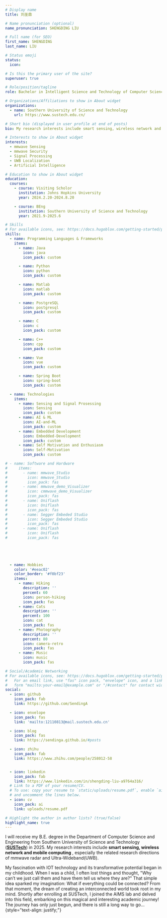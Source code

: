 ```yaml
---
# Display name
title: 刘圣鼎

# Name pronunciation (optional)
name_pronunciation: SHENGDING LIU

# Full name (for SEO)
first_name: SHENGDING
last_name: LIU

# Status emoji
status:
  icon: 

# Is this the primary user of the site?
superuser: true

# Role/position/tagline
role: Bachelor in Intelligent Science and Technology of Computer Science and Engineering Department 

# Organizations/Affiliations to show in About widget
organizations:
  - name: Southern University of Science and Technology
    url: https://www.sustech.edu.cn/

# Short bio (displayed in user profile at end of posts)
bio: My research interests include smart sensing, wireless network and mobile computing, especially the related research directions of mmwave radar and Ultra-Wideband(UWB).

# Interests to show in About widget
interests:
  - mmwave Sensing
  - mmwave Security
  - Signal Processing
  - UWB Localization
  - Artificial Intelligence

# Education to show in About widget
education:
  courses:
    - course: Visiting Scholor
      institution: Johns Hopkins University
      year: 2024.2.20-2024.8.20

    - course: BEng
      institution: Southern University of Science and Technology
      year: 2021.9-2025.6

# Skills
# For available icons, see: https://docs.hugoblox.com/getting-started/page-builder/#icons
skills:
  - name: Programming Languages & Frameworks
    items:
      - name: Java
        icon: java
        icon_pack: custom

      - name: Python
        icon: python
        icon_pack: custom

      - name: Matlab
        icon: matlab
        icon_pack: custom

      - name: PostgreSQL
        icon: postgresql
        icon_pack: custom

      - name: C
        icon: c
        icon_pack: custom

      - name: C++
        icon: cpp
        icon_pack: custom

      - name: Vue
        icon: vue
        icon_pack: custom

      - name: Spring Boot
        icon: spring-boot
        icon_pack: custom

  - name: Technologies
    items:
      - name: Sensing and Signal Prosessing
        icon: Sensing
        icon_pack: custom
      - name: AI & ML
        icon: AI-and-ML
        icon_pack: custom
      - name: Embedded Development
        icon: Embedded-Development
        icon_pack: custom
      - name: Self Motivation and Enthusiasm
        icon: Self-Motivation
        icon_pack: custom

# - name: Software and Hardware
#     items:
#       - name: mmwave_Studio
#         icon: mmwave_Studio
#         icon_pack: fas
#       - name: mmwave_demo_Visualizer
#         icon: cmmwave_demo_Visualizer
#         icon_pack: fas
#       - name: Uniflash
#         icon: Uniflash
#         icon_pack: fas
#       - name: Segger Embeded Studio
#         icon: Segger Embeded Studio
#         icon_pack: fas
#       - name: Uniflash
#         icon: Uniflash
#         icon_pack: fas



      
        
  - name: Hobbies
    color: '#eeac02'
    color_border: '#f0bf23'
    items:
      - name: Hiking
        description: ''
        percent: 60
        icon: person-hiking
        icon_pack: fas
      - name: Cats
        description: ''
        percent: 100
        icon: cat
        icon_pack: fas
      - name: Photography
        description: ''
        percent: 80
        icon: camera-retro
        icon_pack: fas
      - name: Music
        icon: music
        icon_pack: fas

# Social/Academic Networking
# For available icons, see: https://docs.hugoblox.com/getting-started/page-builder/#icons
#   For an email link, use "fas" icon pack, "envelope" icon, and a link in the
#   form "mailto:your-email@example.com" or "/#contact" for contact widget.
social:
  - icon: github
    icon_pack: fab
    link: https://github.com/SendingA

  - icon: envelope
    icon_pack: fas
    link: 'mailto:12110813@mail.sustech.edu.cn'

  - icon: blog
    icon_pack: fas
    link: https://sendinga.github.io/#posts

  - icon: zhihu
    icon_pack: fab
    link: https://www.zhihu.com/people/258012-58   


  - icon: linkedin
    icon_pack: fab
    link: https://www.linkedin.com/in/shengding-liu-a9764a316/
  # Link to a PDF of your resume/CV.
  # To use: copy your resume to `static/uploads/resume.pdf`, enable `ai` icons in `params.yaml`,
  # and uncomment the lines below.
  - icon: cv
    icon_pack: ai
    link: uploads/resume.pdf

# Highlight the author in author lists? (true/false)
highlight_name: true
---
```

I will receive my B.E. degree in the Department of Computer Science and Engineering from Southern University of Science and Technology (<a href="https://sustech.edu.cn"><strong>SUSTech</strong></a>) in 2025. My research interests include <strong> smart sensing, wireless network and mobile computing </strong>, especially the related research directions of mmwave radar and Ultra-Wideband(UWB).

My fascination with IOT technology and its transformative potential began in my childhood. When I was a child, I often lost things and thought, "Why can’t we just call them and have them tell us where they are?" That simple idea sparked my imagination: What if everything could be connected? From that moment, the dream of creating an interconnected world took root in my mind. Shortly after enrolling at SUSTech, I joined the AIMS lab and delved into this field, embarking on this magical and interesting academic journey! The journey has only just begun, and there is still a long way to go...
{style="text-align: justify;"}
